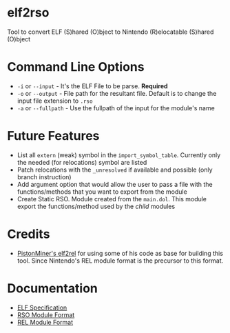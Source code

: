 # elf2rso
Tool to convert ELF (S)hared (O)bject to Nintendo (R)elocatable (S)hared (O)bject

# Command Line Options
* `-i` or `--input` - It's the ELF File to be parse. **Required**
* `-o` or `--output` - File path for the resultant file. Default is to change the input file extension to `.rso`
* `-a` or `--fullpath` - Use the fullpath of the input for the module's name

# Future Features
* List all `extern` (weak) symbol in the `import_symbol_table`. Currently only the needed (for relocations) symbol are listed
* Patch relocations with the `_unresolved` if available and possible (only branch instruction)
* Add argument option that would allow the user to pass a file with the functions/methods that you want to export from the module
* Create Static RSO. Module created from the `main.dol`. This module export the functions/method used by the _child_ modules

# Credits
* [PistonMiner's elf2rel](https://github.com/PistonMiner/ttyd-tools/tree/master/ttyd-tools/elf2rel) for using some of his code as base for building this tool. Since Nintendo's REL module format is the precursor to this format.

# Documentation
* [ELF Specification](http://www.skyfree.org/linux/references/ELF_Format.pdf)
* [RSO Module Format](http://www.metroid2002.com/retromodding/wiki/RSO_(File_Format))
* [REL Module Format](http://www.metroid2002.com/retromodding/wiki/REL_(File_Format))
	
